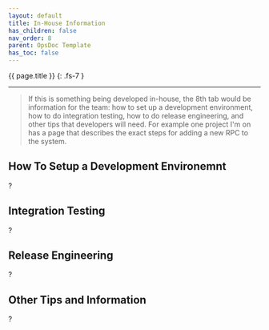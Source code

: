 ```yaml
---
layout: default
title: In-House Information
has_children: false
nav_order: 8
parent: OpsDoc Template
has_toc: false
---
```


{{ page.title }}
{: .fs-7 }

---

> If this is something being developed in-house, the 8th tab would be information for the team: how to set up a development environment, how to do integration testing, how to do release engineering, and other tips that developers will need. For example one project I'm on has a page that describes the exact steps for adding a new RPC to the system.

## How To Setup a Development Environemnt

?

## Integration Testing

?

## Release Engineering

?

## Other Tips and Information

?
